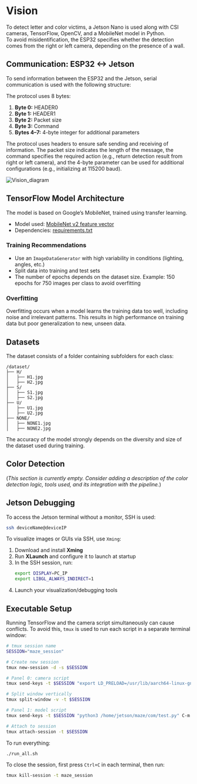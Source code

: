 
# Vision

To detect letter and color victims, a Jetson Nano is used along with CSI cameras, TensorFlow, OpenCV, and a MobileNet model in Python.  
To avoid misidentification, the ESP32 specifies whether the detection comes from the right or left camera, depending on the presence of a wall.

## Communication: ESP32 <-> Jetson

To send information between the ESP32 and the Jetson, serial communication is used with the following structure:

The protocol uses 8 bytes:

1. **Byte 0:** HEADER0  
2. **Byte 1:** HEADER1  
3. **Byte 2:** Packet size  
4. **Byte 3:** Command  
5. **Bytes 4–7:** 4-byte integer for additional parameters

The protocol uses headers to ensure safe sending and receiving of information. The packet size indicates the length of the message, the command specifies the required action (e.g., return detection result from right or left camera), and the 4-byte parameter can be used for additional configurations (e.g., initializing at 115200 baud).

![Vision_diagram](/assets/maze/Vision_diagram.PNG)

## TensorFlow Model Architecture

The model is based on Google’s MobileNet, trained using transfer learning.

- Model used: [MobileNet v2 feature vector](https://tfhub.dev/google/tf2-preview/mobilenet_v2/feature_vector/4)  
- Dependencies: [requirements.txt](https://github.com/RoBorregos/robocup-rescuemaze-2025/blob/Vision/requirements.txt)

### Training Recommendations

- Use an `ImageDataGenerator` with high variability in conditions (lighting, angles, etc.)
- Split data into training and test sets
- The number of epochs depends on the dataset size. Example: 150 epochs for 750 images per class to avoid overfitting

### Overfitting

Overfitting occurs when a model learns the training data too well, including noise and irrelevant patterns. This results in high performance on training data but poor generalization to new, unseen data.

## Datasets

The dataset consists of a folder containing subfolders for each class:

```
/dataset/
├── H/
│   ├── H1.jpg
│   ├── H2.jpg
├── S/
│   ├── S1.jpg
│   ├── S2.jpg
├── U/
│   ├── U1.jpg
│   ├── U2.jpg
├── NONE/
│   ├── NONE1.jpg
│   ├── NONE2.jpg
```

The accuracy of the model strongly depends on the diversity and size of the dataset used during training.

## Color Detection

(*This section is currently empty. Consider adding a description of the color detection logic, tools used, and its integration with the pipeline.*)

## Jetson Debugging

To access the Jetson terminal without a monitor, SSH is used:

```bash
ssh deviceName@deviceIP
```

To visualize images or GUIs via SSH, use `Xming`:

1. Download and install **Xming**
2. Run **XLaunch** and configure it to launch at startup
3. In the SSH session, run:
   ```bash
   export DISPLAY=PC_IP
   export LIBGL_ALWAYS_INDIRECT=1
   ```
4. Launch your visualization/debugging tools

## Executable Setup

Running TensorFlow and the camera script simultaneously can cause conflicts. To avoid this, `tmux` is used to run each script in a separate terminal window:

```bash
# tmux session name
SESSION="maze_session"

# Create new session
tmux new-session -d -s $SESSION

# Panel 0: camera script
tmux send-keys -t $SESSION "export LD_PRELOAD=/usr/lib/aarch64-linux-gnu/libGLdispatch.so.0 && python3 /home/jetson/maze/com/load_cams.py" C-m

# Split window vertically
tmux split-window -v -t $SESSION

# Panel 1: model script
tmux send-keys -t $SESSION "python3 /home/jetson/maze/com/test.py" C-m

# Attach to session
tmux attach-session -t $SESSION
```

To run everything:
```bash
./run_all.sh
```

To close the session, first press `Ctrl+C` in each terminal, then run:

```bash
tmux kill-session -t maze_session
```
